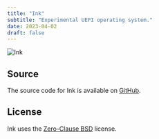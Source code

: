 ```yaml
---
title: "Ink"
subtitle: "Experimental UEFI operating system."
date: 2023-04-02
draft: false
---
```


![Ink](/static/images/ink.png)

## Source

The source code for Ink is available on [GitHub](https://github.com/kkestell/ink).

## License

Ink uses the [Zero-Clause BSD](https://opensource.org/license/0bsd/) license.
